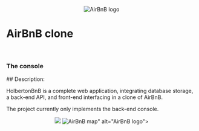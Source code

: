 <p align="center">
  <img src="https://github.com/Elksass315/AirBnB_clone/blob/master/hbnb_logo.png" alt="AirBnB logo">
<br>
<h1>AirBnB clone</h1>
<br>
<h3>The console</h3>
</p>
## Description:

HolbertonBnB is a complete web application, integrating database storage, 
a back-end API, and front-end interfacing in a clone of AirBnB.

The project currently only implements the back-end console.
<p align="center">
  <img src="p align="center">
  <img src="https://github.com/Elksass315/AirBnB_clone/blob/master/hbnb_logo.png" alt="AirBnB map">" alt="AirBnB logo">
</p>
